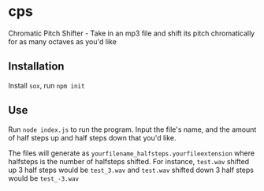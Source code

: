# cps
Chromatic Pitch Shifter - Take in an mp3 file and shift its pitch chromatically for as many octaves as you'd like

## Installation
Install `sox`, run `npm init`

## Use

Run `node index.js` to run the program. Input the file's name, and the amount of half steps up and half steps down that you'd like.

The files will generate as `yourfilename_halfsteps.yourfileextension` where halfsteps is the number of halfsteps shifted. For instance, `test.wav` shifted up 3 half steps would be `test_3.wav` and `test.wav` shifted down 3 half steps would be `test_-3.wav`